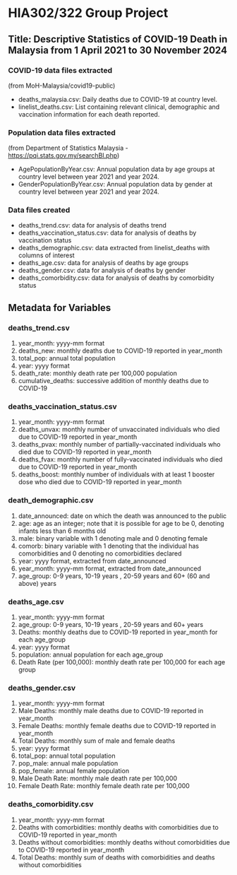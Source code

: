 # HIA302/322 Group Project
## Title: Descriptive Statistics of COVID-19 Death in Malaysia from 1 April 2021 to 30 November 2024
### COVID-19 data files extracted 
(from MoH-Malaysia/covid19-public)
+ deaths_malaysia.csv: Daily deaths due to COVID-19 at country level.
+ linelist_deaths.csv: List containing relevant clinical, demographic and vaccination information for each death reported.
### Population data files extracted
(from Department of Statistics Malaysia - https://pqi.stats.gov.my/searchBI.php)
+ AgePopulationByYear.csv: Annual population data by age groups at country level between year 2021 and year 2024.
+ GenderPopulationByYear.csv: Annual population data by gender at country level between year 2021 and year 2024.
### Data files created
+ deaths_trend.csv: data for analysis of deaths trend
+ deaths_vaccination_status.csv: data for analysis of deaths by vaccination status
+ deaths_demographic.csv: data extracted from linelist_deaths with columns of interest
+ deaths_age.csv: data for analysis of deaths by age groups
+ deaths_gender.csv: data for analysis of deaths by gender
+ deaths_comorbidity.csv: data for analysis of deaths by comorbidity status
## Metadata for Variables
### deaths_trend.csv
1. year_month: yyyy-mm format
2. deaths_new: monthly deaths due to COVID-19 reported in year_month 
3. total_pop: annual total population
4. year: yyyy format
5. death_rate: monthly death rate per 100,000 population
6. cumulative_deaths: successive addition of monthly deaths due to COVID-19
### deaths_vaccination_status.csv
1. year_month: yyyy-mm format
2. deaths_unvax: monthly number of unvaccinated individuals who died due to COVID-19 reported in year_month
3. deaths_pvax: monthly number of partially-vaccinated individuals who died due to COVID-19 reported in year_month
4. deaths_fvax: monthly number of fully-vaccinated individuals who died due to COVID-19 reported in year_month
5. deaths_boost: monthly number of individuals with at least 1 booster dose who died due to COVID-19 reported in year_month
### death_demographic.csv
1. date_announced: date on which the death was announced to the public
2. age: age as an integer; note that it is possible for age to be 0, denoting infants less than 6 months old
3. male: binary variable with 1 denoting male and 0 denoting female
4. comorb: binary variable with 1 denoting that the individual has comorbidities and 0 denoting no comorbidities declared
5. year: yyyy format, extracted from date_announced
6. year_month: yyyy-mm format, extracted from date_announced
7. age_group: 0-9 years, 10-19 years , 20-59 years and 60+ (60 and above) years
### deaths_age.csv
1. year_month: yyyy-mm format
2. age_group: 0-9 years, 10-19 years , 20-59 years and 60+ years 
3. Deaths: monthly deaths due to COVID-19 reported in year_month for each age_group
4. year: yyyy format
5. population: annual population for each age_group
6. Death Rate (per 100,000): monthly death rate per 100,000 for each age group
### deaths_gender.csv
1. year_month: yyyy-mm format
2. Male Deaths: monthly male deaths due to COVID-19 reported in year_month
3. Female Deaths: monthly female deaths due to COVID-19 reported in year_month
4. Total Deaths: monthly sum of male and female deaths
5. year: yyyy format
6. total_pop: annual total population
7. pop_male: annual male population
8. pop_female: annual female population
9. Male Death Rate: monthly male death rate per 100,000
10. Female Death Rate: monthly female death rate per 100,000
### deaths_comorbidity.csv
1. year_month: yyyy-mm format
2. Deaths with comorbidities: monthly deaths with comorbidities due to COVID-19 reported in year_month
3. Deaths without comorbidities: monthly deaths without comorbidities due to COVID-19 reported in year_month
4. Total Deaths: monthly sum of deaths with comorbidities and deaths without comorbidities
